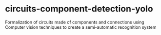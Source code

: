 # circuits-component-detection-yolo
Formalization of circuits made of components and connections using Computer vision techniques to create a semi-automatic recognition system
